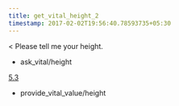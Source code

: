 ```yaml
---
title: get_vital_height_2
timestamp: 2017-02-02T19:56:40.78593735+05:30
---
```


< Please tell me your height.
* ask_vital/height

[5.3](vital_value#height)
* provide_vital_value/height
